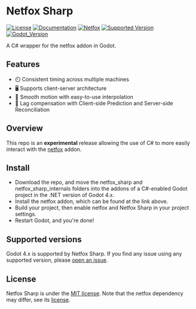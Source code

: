 # Netfox Sharp

[![License](https://img.shields.io/badge/License-MIT-green)](https://github.com/CyFurStudios/NetfoxSharp/blob/main/LICENSE)
[![Documentation](https://img.shields.io/badge/Docs-github.io-blue)](https://foxssake.github.io/netfox/latest/)
[![Netfox](https://img.shields.io/badge/View-netfox-orange)](https://github.com/foxssake/netfox/)
[![Supported Version](https://img.shields.io/badge/Supports_Netfox-v1.24.6-blue)](https://github.com/foxssake/netfox/)
[![Godot_Version](https://img.shields.io/badge/Supports_Godot-4.X-blue)](https://godotengine.org/download/archive/)

A C# wrapper for the netfox addon in Godot.

## Features

* ⏲️  Consistent timing across multiple machines
* 🖥️ Supports client-server architecture
* 🧈 Smooth motion with easy-to-use interpolation
* 💨 Lag compensation with Client-side Prediction and Server-side Reconciliation

## Overview

This repo is an **experimental** release allowing the use of C# to more easily interact
with the [netfox](https://github.com/foxssake/netfox/) addon.

## Install

* Download the repo, and move the netfox_sharp and netfox_sharp_internals folders into the addons of a C#-enabled Godot project in the .NET version of Godot 4.x.
* Install the netfox addon, which can be found at the link above.
* Build your project, then enable netfox and Netfox Sharp in your project settings.
* Restart Godot, and you're done!

## Supported versions

Godot 4.x is supported by Netfox Sharp. If you find any issue using any supported
version, please [open an issue](https://github.com/CyFurStudios/NetfoxSharp/issues).

## License

Netfox Sharp is under the [MIT license](LICENSE). Note that the netfox dependency
may differ, see its [license](https://github.com/foxssake/netfox/blob/main/LICENSE).
